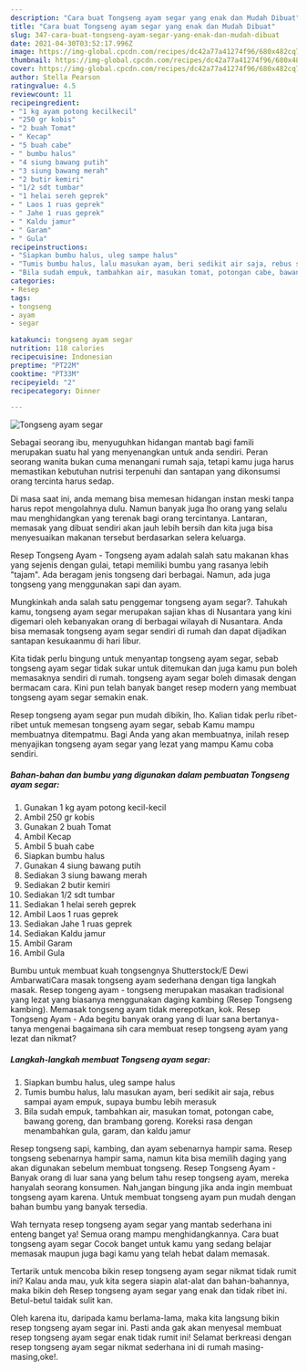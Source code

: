 ```yaml
---
description: "Cara buat Tongseng ayam segar yang enak dan Mudah Dibuat"
title: "Cara buat Tongseng ayam segar yang enak dan Mudah Dibuat"
slug: 347-cara-buat-tongseng-ayam-segar-yang-enak-dan-mudah-dibuat
date: 2021-04-30T03:52:17.996Z
image: https://img-global.cpcdn.com/recipes/dc42a77a41274f96/680x482cq70/tongseng-ayam-segar-foto-resep-utama.jpg
thumbnail: https://img-global.cpcdn.com/recipes/dc42a77a41274f96/680x482cq70/tongseng-ayam-segar-foto-resep-utama.jpg
cover: https://img-global.cpcdn.com/recipes/dc42a77a41274f96/680x482cq70/tongseng-ayam-segar-foto-resep-utama.jpg
author: Stella Pearson
ratingvalue: 4.5
reviewcount: 11
recipeingredient:
- "1 kg ayam potong kecilkecil"
- "250 gr kobis"
- "2 buah Tomat"
- " Kecap"
- "5 buah cabe"
- " bumbu halus"
- "4 siung bawang putih"
- "3 siung bawang merah"
- "2 butir kemiri"
- "1/2 sdt tumbar"
- "1 helai sereh geprek"
- " Laos 1 ruas geprek"
- " Jahe 1 ruas geprek"
- " Kaldu jamur"
- " Garam"
- " Gula"
recipeinstructions:
- "Siapkan bumbu halus, uleg sampe halus"
- "Tumis bumbu halus, lalu masukan ayam, beri sedikit air saja, rebus sampai ayam empuk, supaya bumbu lebih merasuk"
- "Bila sudah empuk, tambahkan air, masukan tomat, potongan cabe, bawang goreng, dan brambang goreng. Koreksi rasa dengan menambahkan gula, garam, dan kaldu jamur"
categories:
- Resep
tags:
- tongseng
- ayam
- segar

katakunci: tongseng ayam segar 
nutrition: 118 calories
recipecuisine: Indonesian
preptime: "PT22M"
cooktime: "PT33M"
recipeyield: "2"
recipecategory: Dinner

---
```



![Tongseng ayam segar](https://img-global.cpcdn.com/recipes/dc42a77a41274f96/680x482cq70/tongseng-ayam-segar-foto-resep-utama.jpg)

Sebagai seorang ibu, menyuguhkan hidangan mantab bagi famili merupakan suatu hal yang menyenangkan untuk anda sendiri. Peran seorang  wanita bukan cuma menangani rumah saja, tetapi kamu juga harus memastikan kebutuhan nutrisi terpenuhi dan santapan yang dikonsumsi orang tercinta harus sedap.

Di masa  saat ini, anda memang bisa memesan hidangan instan meski tanpa harus repot mengolahnya dulu. Namun banyak juga lho orang yang selalu mau menghidangkan yang terenak bagi orang tercintanya. Lantaran, memasak yang dibuat sendiri akan jauh lebih bersih dan kita juga bisa menyesuaikan makanan tersebut berdasarkan selera keluarga. 

Resep Tongseng Ayam - Tongseng ayam adalah salah satu makanan khas yang sejenis dengan gulai, tetapi memiliki bumbu yang rasanya lebih &#34;tajam&#34;. Ada beragam jenis tongseng dari berbagai. Namun, ada juga tongseng yang menggunakan sapi dan ayam.

Mungkinkah anda salah satu penggemar tongseng ayam segar?. Tahukah kamu, tongseng ayam segar merupakan sajian khas di Nusantara yang kini digemari oleh kebanyakan orang di berbagai wilayah di Nusantara. Anda bisa memasak tongseng ayam segar sendiri di rumah dan dapat dijadikan santapan kesukaanmu di hari libur.

Kita tidak perlu bingung untuk menyantap tongseng ayam segar, sebab tongseng ayam segar tidak sukar untuk ditemukan dan juga kamu pun boleh memasaknya sendiri di rumah. tongseng ayam segar boleh dimasak dengan bermacam cara. Kini pun telah banyak banget resep modern yang membuat tongseng ayam segar semakin enak.

Resep tongseng ayam segar pun mudah dibikin, lho. Kalian tidak perlu ribet-ribet untuk memesan tongseng ayam segar, sebab Kamu mampu membuatnya ditempatmu. Bagi Anda yang akan membuatnya, inilah resep menyajikan tongseng ayam segar yang lezat yang mampu Kamu coba sendiri.

<!--inarticleads1-->

##### Bahan-bahan dan bumbu yang digunakan dalam pembuatan Tongseng ayam segar:

1. Gunakan 1 kg ayam potong kecil-kecil
1. Ambil 250 gr kobis
1. Gunakan 2 buah Tomat
1. Ambil  Kecap
1. Ambil 5 buah cabe
1. Siapkan  bumbu halus
1. Gunakan 4 siung bawang putih
1. Sediakan 3 siung bawang merah
1. Sediakan 2 butir kemiri
1. Sediakan 1/2 sdt tumbar
1. Sediakan 1 helai sereh geprek
1. Ambil  Laos 1 ruas geprek
1. Sediakan  Jahe 1 ruas geprek
1. Sediakan  Kaldu jamur
1. Ambil  Garam
1. Ambil  Gula


Bumbu untuk membuat kuah tongsengnya Shutterstock/E Dewi AmbarwatiCara masak tongseng ayam sederhana dengan tiga langkah masak. Resep tongeng ayam - tongseng merupakan masakan tradisional yang lezat yang biasanya menggunakan daging kambing (Resep Tongseng kambing). Memasak tongseng ayam tidak merepotkan, kok. Resep Tongseng Ayam - Ada begitu banyak orang yang di luar sana bertanya-tanya mengenai bagaimana sih cara membuat resep tongseng ayam yang lezat dan nikmat? 

<!--inarticleads2-->

##### Langkah-langkah membuat Tongseng ayam segar:

1. Siapkan bumbu halus, uleg sampe halus
1. Tumis bumbu halus, lalu masukan ayam, beri sedikit air saja, rebus sampai ayam empuk, supaya bumbu lebih merasuk
1. Bila sudah empuk, tambahkan air, masukan tomat, potongan cabe, bawang goreng, dan brambang goreng. Koreksi rasa dengan menambahkan gula, garam, dan kaldu jamur


Resep tongseng sapi, kambing, dan ayam sebenarnya hampir sama. Resep tongseng sebenarnya hampir sama, namun kita bisa memilih daging yang akan digunakan sebelum membuat tongseng. Resep Tongseng Ayam - Banyak orang di luar sana yang belum tahu resep tongseng ayam, mereka hanyalah seorang konsumen. Nah,jangan bingung jika anda ingin membuat tongseng ayam karena. Untuk membuat tongseng ayam pun mudah dengan bahan bumbu yang banyak tersedia. 

Wah ternyata resep tongseng ayam segar yang mantab sederhana ini enteng banget ya! Semua orang mampu menghidangkannya. Cara buat tongseng ayam segar Cocok banget untuk kamu yang sedang belajar memasak maupun juga bagi kamu yang telah hebat dalam memasak.

Tertarik untuk mencoba bikin resep tongseng ayam segar nikmat tidak rumit ini? Kalau anda mau, yuk kita segera siapin alat-alat dan bahan-bahannya, maka bikin deh Resep tongseng ayam segar yang enak dan tidak ribet ini. Betul-betul taidak sulit kan. 

Oleh karena itu, daripada kamu berlama-lama, maka kita langsung bikin resep tongseng ayam segar ini. Pasti anda gak akan menyesal membuat resep tongseng ayam segar enak tidak rumit ini! Selamat berkreasi dengan resep tongseng ayam segar nikmat sederhana ini di rumah masing-masing,oke!.

